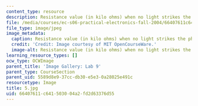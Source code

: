 ```yaml
---
content_type: resource
description: Resistance value (in kilo ohms) when no light strikes the photocell.
file: /media/courses/ec-s06-practical-electronics-fall-2004/66407611c641503004a2fd2d63376d55_5.jpg
file_type: image/jpeg
image_metadata:
  caption: Resistance value (in kilo ohms) when no light strikes the photocell.
  credit: 'Credit: Image courtesy of MIT OpenCourseWare.'
  image-alt: Resistance value (in kilo ohms) when no light strikes the photocell.
learning_resource_types: []
ocw_type: OCWImage
parent_title: 'Image Gallery: Lab 9'
parent_type: CourseSection
parent_uid: 5589d8e9-37cc-db30-e5e3-0a28025e491c
resourcetype: Image
title: 5.jpg
uid: 66407611-c641-5030-04a2-fd2d63376d55
---
```

